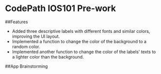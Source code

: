 # CodePath IOS101 Pre-work
##Features
- Added three descriptive labels with different fonts and similar colors, improving the UI layout.
- Implemented a function to change the color of the background to a random color.
- Implemented another function to change the color of the labels' texts to a lighter color than the background.

##App Brainstorming
